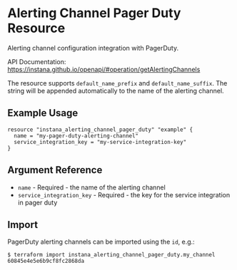 # Alerting Channel Pager Duty Resource

Alerting channel configuration integration with PagerDuty.

API Documentation: <https://instana.github.io/openapi/#operation/getAlertingChannels>

The resource supports `default_name_prefix` and `default_name_suffix`. The string will be appended automatically
to the name of the alerting channel.

## Example Usage

```hcl
resource "instana_alerting_channel_pager_duty" "example" {
  name = "my-pager-duty-alerting-channel"
  service_integration_key = "my-service-integration-key"
}
```

## Argument Reference

* `name` - Required - the name of the alerting channel
* `service_integration_key` - Required - the key for the service integration in pager duty

## Import

PagerDuty alerting channels can be imported using the `id`, e.g.:

```
$ terraform import instana_alerting_channel_pager_duty.my_channel 60845e4e5e6b9cf8fc2868da
```

